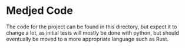 # Medjed Code

The code for the project can be found in this directory, but expect it to change a lot, as initial tests will mostly be done with python, but should eventually be moved to a more appropriate language such as Rust.